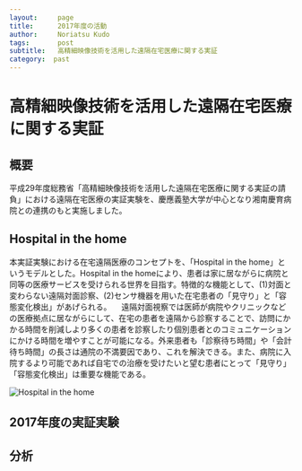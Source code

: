 ```yaml
---
layout:     page
title:      2017年度の活動
author:     Noriatsu Kudo
tags: 		post 
subtitle:  	高精細映像技術を活用した遠隔在宅医療に関する実証
category:  past
---
```

<!-- Start Writing Below in Markdown -->
# 高精細映像技術を活用した遠隔在宅医療に関する実証
## 概要
平成29年度総務省「高精細映像技術を活用した遠隔在宅医療に関する実証の請負」における遠隔在宅医療の実証実験を、慶應義塾大学が中心となり湘南慶育病院との連携のもと実施しました。

## Hospital in the home
本実証実験における在宅遠隔医療のコンセプトを、「Hospital in the home」というモデルとした。Hospital in the homeにより、患者は家に居ながらに病院と同等の医療サービスを受けられる世界を目指す。特徴的な機能として、(1)対面と変わらない遠隔対面診察、(2)センサ機器を用いた在宅患者の「見守り」と「容態変化検出」があげられる。
　遠隔対面視察では医師が病院やクリニックなどの医療拠点に居ながらにして、在宅の患者を遠隔から診察することで、訪問にかかる時間を削減しより多くの患者を診察したり個別患者とのコミュニケーションにかける時間を増やすことが可能になる。外来患者も「診察待ち時間」や「会計待ち時間」の長さは通院の不満要因であり、これを解決できる。また、病院に入院するより可能であれば自宅での治療を受けたいと望む患者にとって「見守り」「容態変化検出」は重要な機能である。

![Hospital in the home](https://sfc-lisc.github.io/img/posts/001.png)

## 2017年度の実証実験


## 分析


